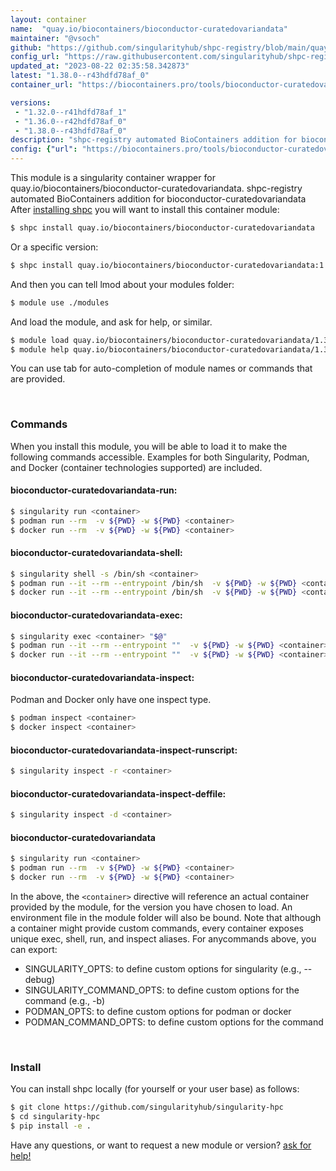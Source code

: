 ```yaml
---
layout: container
name:  "quay.io/biocontainers/bioconductor-curatedovariandata"
maintainer: "@vsoch"
github: "https://github.com/singularityhub/shpc-registry/blob/main/quay.io/biocontainers/bioconductor-curatedovariandata/container.yaml"
config_url: "https://raw.githubusercontent.com/singularityhub/shpc-registry/main/quay.io/biocontainers/bioconductor-curatedovariandata/container.yaml"
updated_at: "2023-08-22 02:35:58.342873"
latest: "1.38.0--r43hdfd78af_0"
container_url: "https://biocontainers.pro/tools/bioconductor-curatedovariandata"

versions:
 - "1.32.0--r41hdfd78af_1"
 - "1.36.0--r42hdfd78af_0"
 - "1.38.0--r43hdfd78af_0"
description: "shpc-registry automated BioContainers addition for bioconductor-curatedovariandata"
config: {"url": "https://biocontainers.pro/tools/bioconductor-curatedovariandata", "maintainer": "@vsoch", "description": "shpc-registry automated BioContainers addition for bioconductor-curatedovariandata", "latest": {"1.38.0--r43hdfd78af_0": "sha256:7ebbe11e68453b32a6da98297a22b99ccc4a95222deec95dfe803182dbe61250"}, "tags": {"1.32.0--r41hdfd78af_1": "sha256:51881a8658749c63a8757c5f565121586b26a0ace3978252c7838b77de9061e7", "1.36.0--r42hdfd78af_0": "sha256:01ad8594de63d543c841949444ef6ebd47791c50c6e49f35d8a7a7ceffecf22a", "1.38.0--r43hdfd78af_0": "sha256:7ebbe11e68453b32a6da98297a22b99ccc4a95222deec95dfe803182dbe61250"}, "docker": "quay.io/biocontainers/bioconductor-curatedovariandata"}
---
```


This module is a singularity container wrapper for quay.io/biocontainers/bioconductor-curatedovariandata.
shpc-registry automated BioContainers addition for bioconductor-curatedovariandata
After [installing shpc](#install) you will want to install this container module:


```bash
$ shpc install quay.io/biocontainers/bioconductor-curatedovariandata
```

Or a specific version:

```bash
$ shpc install quay.io/biocontainers/bioconductor-curatedovariandata:1.38.0--r43hdfd78af_0
```

And then you can tell lmod about your modules folder:

```bash
$ module use ./modules
```

And load the module, and ask for help, or similar.

```bash
$ module load quay.io/biocontainers/bioconductor-curatedovariandata/1.38.0--r43hdfd78af_0
$ module help quay.io/biocontainers/bioconductor-curatedovariandata/1.38.0--r43hdfd78af_0
```

You can use tab for auto-completion of module names or commands that are provided.

<br>

### Commands

When you install this module, you will be able to load it to make the following commands accessible.
Examples for both Singularity, Podman, and Docker (container technologies supported) are included.

#### bioconductor-curatedovariandata-run:

```bash
$ singularity run <container>
$ podman run --rm  -v ${PWD} -w ${PWD} <container>
$ docker run --rm  -v ${PWD} -w ${PWD} <container>
```

#### bioconductor-curatedovariandata-shell:

```bash
$ singularity shell -s /bin/sh <container>
$ podman run --it --rm --entrypoint /bin/sh  -v ${PWD} -w ${PWD} <container>
$ docker run --it --rm --entrypoint /bin/sh  -v ${PWD} -w ${PWD} <container>
```

#### bioconductor-curatedovariandata-exec:

```bash
$ singularity exec <container> "$@"
$ podman run --it --rm --entrypoint ""  -v ${PWD} -w ${PWD} <container> "$@"
$ docker run --it --rm --entrypoint ""  -v ${PWD} -w ${PWD} <container> "$@"
```

#### bioconductor-curatedovariandata-inspect:

Podman and Docker only have one inspect type.

```bash
$ podman inspect <container>
$ docker inspect <container>
```

#### bioconductor-curatedovariandata-inspect-runscript:

```bash
$ singularity inspect -r <container>
```

#### bioconductor-curatedovariandata-inspect-deffile:

```bash
$ singularity inspect -d <container>
```



#### bioconductor-curatedovariandata

```bash
$ singularity run <container>
$ podman run --rm  -v ${PWD} -w ${PWD} <container>
$ docker run --rm  -v ${PWD} -w ${PWD} <container>
```


In the above, the `<container>` directive will reference an actual container provided
by the module, for the version you have chosen to load. An environment file in the
module folder will also be bound. Note that although a container
might provide custom commands, every container exposes unique exec, shell, run, and
inspect aliases. For anycommands above, you can export:

 - SINGULARITY_OPTS: to define custom options for singularity (e.g., --debug)
 - SINGULARITY_COMMAND_OPTS: to define custom options for the command (e.g., -b)
 - PODMAN_OPTS: to define custom options for podman or docker
 - PODMAN_COMMAND_OPTS: to define custom options for the command

<br>

### Install

You can install shpc locally (for yourself or your user base) as follows:

```bash
$ git clone https://github.com/singularityhub/singularity-hpc
$ cd singularity-hpc
$ pip install -e .
```

Have any questions, or want to request a new module or version? [ask for help!](https://github.com/singularityhub/singularity-hpc/issues)